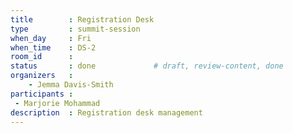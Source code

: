 ```yaml
---
title        : Registration Desk
type         : summit-session
when_day     : Fri
when_time    : DS-2
room_id      :
status       : done             # draft, review-content, done
organizers   :
    - Jemma Davis-Smith
participants :
 - Marjorie Mohammad
description  : Registration desk management
---
```


